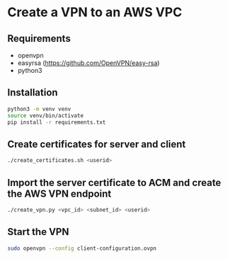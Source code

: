 # Create a VPN to an AWS VPC

## Requirements
- openvpn
- easyrsa (https://github.com/OpenVPN/easy-rsa)
- python3

## Installation
```sh
python3 -m venv venv
source venv/bin/activate
pip install -r requirements.txt
```

## Create certificates for server and client
```sh
./create_certificates.sh <userid>
```

## Import the server certificate to ACM and create the AWS VPN endpoint
```sh
./create_vpn.py <vpc_id> <subnet_id> <userid>
```

## Start the VPN
```sh
sudo openvpn --config client-configuration.ovpn
```

